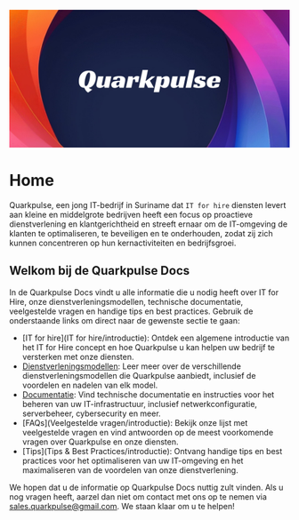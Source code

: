 ![Hero Image](assets/images/Hero.jpg)

# Home
Quarkpulse, een jong IT-bedrijf in Suriname dat `IT for hire` diensten levert aan kleine en middelgrote bedrijven heeft een focus op proactieve dienstverlening en klantgerichtheid  en streeft ernaar om de IT-omgeving de klanten te optimaliseren, te beveiligen en te onderhouden, zodat zij zich kunnen concentreren op hun kernactiviteiten en bedrijfsgroei.

## Welkom bij de Quarkpulse Docs

In de Quarkpulse Docs vindt u alle informatie die u nodig heeft over IT for Hire, onze dienstverleningsmodellen, technische documentatie, veelgestelde vragen en handige tips en best practices. Gebruik de onderstaande links om direct naar de gewenste sectie te gaan:

- [IT for hire](IT for hire/introductie): Ontdek een algemene introductie van het IT for Hire concept en hoe Quarkpulse u kan helpen uw bedrijf te versterken met onze diensten.
- [Dienstverleningsmodellen](Dienstverlening/introductie): Leer meer over de verschillende dienstverleningsmodellen die Quarkpulse aanbiedt, inclusief de voordelen en nadelen van elk model.
- [Documentatie](Documentatie/inleiding): Vind technische documentatie en instructies voor het beheren van uw IT-infrastructuur, inclusief netwerkconfiguratie, serverbeheer, cybersecurity en meer.
- [FAQs](Veelgestelde vragen/introductie): Bekijk onze lijst met veelgestelde vragen en vind antwoorden op de meest voorkomende vragen over Quarkpulse en onze diensten.
- [Tips](Tips & Best Practices/introductie): Ontvang handige tips en best practices voor het optimaliseren van uw IT-omgeving en het maximaliseren van de voordelen van onze dienstverlening.

We hopen dat u de informatie op Quarkpulse Docs nuttig zult vinden. Als u nog vragen heeft, aarzel dan niet om contact met ons op te nemen via sales.quarkpulse@gmail.com. We staan ​​klaar om u te helpen!
